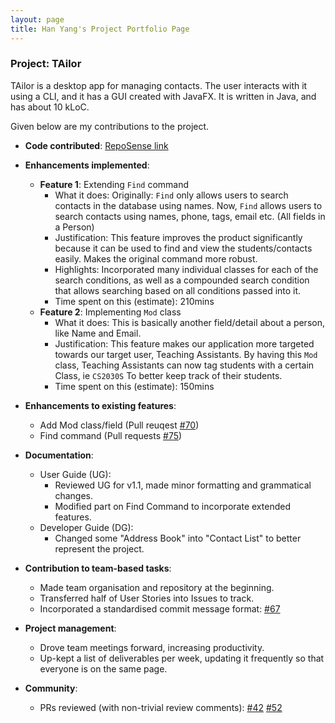 ```yaml
---
layout: page
title: Han Yang's Project Portfolio Page
---
```


### Project: TAilor

TAilor is a desktop app for managing contacts. The user interacts with it using a CLI, and it has a GUI
created with JavaFX. It is written in Java, and has about 10 kLoC.

Given below are my contributions to the project.

* **Code contributed**: [RepoSense link](https://nus-cs2103-ay2122s2.github.io/tp-dashboard/?search=festivecat&breakdown=true)

* **Enhancements implemented**:
  * **Feature 1**: Extending `Find` command
    * What it does:
      Originally: `Find` only allows users to search contacts in the database using names.
      Now, `Find` allows users to search contacts using names, phone, tags, email etc. (All fields in a Person)
    * Justification:
      This feature improves the product significantly because it can be used to find and view the
      students/contacts easily. Makes the original command more robust.
    * Highlights:
      Incorporated many individual classes for each of the search conditions, as well as a compounded search condition
      that allows searching based on all conditions passed into it.
    * Time spent on this (estimate):
      210mins
  * **Feature 2**: Implementing `Mod` class
    * What it does:
      This is basically another field/detail about a person, like Name and Email.
    * Justification:
      This feature makes our application more targeted towards our target user, Teaching Assistants.
      By having this `Mod` class, Teaching Assistants can now tag students with a certain Class, ie `CS2030S`
      To better keep track of their students.
    * Time spent on this (estimate):
      150mins

* **Enhancements to existing features**:
  * Add Mod class/field (Pull reuqest [\#70]()) 
  * Find command (Pull requests [\#75]())

* **Documentation**:
  * User Guide (UG):
    * Reviewed UG for v1.1, made minor formatting and grammatical changes.
    * Modified part on Find Command to incorporate extended features.
  * Developer Guide (DG):
    * Changed some "Address Book" into "Contact List" to better represent the project.

* **Contribution to team-based tasks**:
  * Made team organisation and repository at the beginning.
  * Transferred half of User Stories into Issues to track.
  * Incorporated a standardised commit message format: [\#67]()

* **Project management**:
  * Drove team meetings forward, increasing productivity.
  * Up-kept a list of deliverables per week, updating it frequently so that everyone
  is on the same page.

* **Community**:
  * PRs reviewed (with non-trivial review comments): [\#42]() [\#52]()

